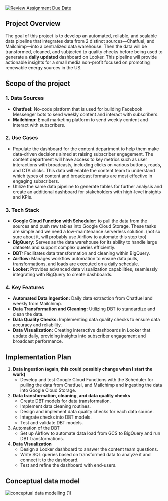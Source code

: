 [![Review Assignment Due Date](https://classroom.github.com/assets/deadline-readme-button-24ddc0f5d75046c5622901739e7c5dd533143b0c8e959d652212380cedb1ea36.svg)](https://classroom.github.com/a/1lXY_Wlg)


## **Project Overview**

The goal of this project is to develop an automated, reliable, and scalable data pipeline that integrates data from 2 distinct sources—Chatfuel, and Mailchimp—into a centralized data warehouse. Then the data will be transformed, cleaned, and subjected to quality checks before being used to generate a **daily updated** dashboard on Looker. This pipeline will provide actionable insights for a small media non-profit focused on promoting renewable energy sources in the US.

## Scope of the project

### **1. Data Sources**

- **Chatfuel:** No-code platform that is used for building Facebook Messenger bots to send weekly content and interact with subscribers.
- **Mailchimp:** Email marketing platform to send weekly content and interact with subscribers.

### **2. Use Cases**

- Populate the dashboard for the content department to help them make data-driven decisions aimed at raising subscriber engagement. The content department will have access to key metrics such as user interactions with broadcasts, including clicks on various buttons, reads, and CTA clicks. This data will enable the content team to understand which types of content and broadcast formats are most effective in engaging subscribers.
- Utilize the same data pipeline to generate tables for further analysis and create an additional dashboard for stakeholders with high-level insights and KPIs.

### **3. Tech Stack**

- **Google Cloud Function with Scheduler:** to pull the data from the sources and push raw tables into Google Cloud Storage. These tasks are simple and we need a low-maintenance serverless solution.  (not so sure about it, will probably use Airflow to automate this step too)
- **BigQuery:** Serves as the data warehouse for its ability to handle large datasets and support complex queries efficiently.
- **DBT:** Facilitates data transformation and cleaning within BigQuery.
- **Airflow:** Manages workflow automation to ensure data pulls, transformations, and loads are executed on a daily schedule.
- **Looker:** Provides advanced data visualization capabilities, seamlessly integrating with BigQuery to create dashboards.

### **4. Key Features**

- **Automated Data Ingestion:** Daily data extraction from Chatfuel and weekly from Mailchimp.
- **Data Transformation and Cleaning:** Utilizing DBT to standardize and clean the data.
- **Data Quality Checks:** Implementing data quality checks to ensure data accuracy and reliability.
- **Data Visualization:** Creating interactive dashboards in Looker that update daily, providing insights into subscriber engagement and broadcast performance.

## **Implementation Plan**

1. **Data ingestion (again, this could possibly change when I start the work)**
    - Develop and test Google Cloud Functions with the Scheduler for pulling the data from Chatfuel, and Mailchimp and ingesting the data into Google Cloud Storage.
2. **Data transformation, cleaning, and data quality checks**
    - Create DBT models for data transformation.
    - Implement data cleaning routines.
    - Design and implement data quality checks for each data source.
    - Integrate checks into DBT models.
    - Test and validate DBT models.
3. Automation of the DBT
    - Set up Airflow to automate data load from GCS to BigQuery and run DBT transformations.
4. **Data Visualization**
    - Design a Looker dashboard to answer the content team questions.
    - Write SQL queries based on transformed data to analyze it and connect it to the dashboard.
    - Test and refine the dashboard with end-users.
    

## **Conceptual data model**

![conceptual data modelling (1)](https://github.com/DataExpert-ZachWilson-V4/capstone-project-v4-pacific-2/assets/77248576/95130b38-67ea-4ca7-a206-0bff28b2e1b3)
